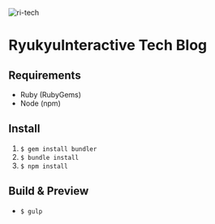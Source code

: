 ![ri-tech](https://img.shields.io/badge/RI-Technology-blue.svg?style=flat)

# RyukyuInteractive Tech Blog

## Requirements
- Ruby (RubyGems)
- Node (npm)

## Install
1. `$ gem install bundler`
2. `$ bundle install`
3. `$ npm install`


## Build & Preview
- `$ gulp`
